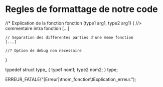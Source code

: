 # Regles de formattage de notre code

//* Explication de la fonction
fonction (type1 arg1, type2 arg1) {
    //> commentaire intra fonction
    [...]

    // Separation des differentes parties d'une meme fonction       
    [...]

    //? Option de debug non necessaire
}

typedef struct type_ {
    type1 nom1;
    type2 nom2;
} type;

ERREUR_FATALE("[Erreur]\tnom_fonction\tExplication_erreur.");